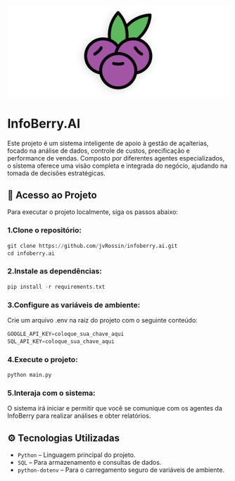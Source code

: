 <p align="center">
  <a>
    <img alt="Banner InfoBerry AI" src="assets/slash-introducing.png">
  </a>
</p>

# InfoBerry.AI
Este projeto é um sistema inteligente de apoio à gestão de açaíterias, focado na análise de dados, controle de custos, precificação e performance de vendas. Composto por diferentes agentes especializados, o sistema oferece uma visão completa e integrada do negócio, ajudando na tomada de decisões estratégicas.

## 🧪 Acesso ao Projeto
Para executar o projeto localmente, siga os passos abaixo:

### 1.Clone o repositório:

```python
git clone https://github.com/jvRossin/infoberry.ai.git
cd infoberry.ai
```

### 2.Instale as dependências:

```python
pip install -r requirements.txt
```

### 3.Configure as variáveis de ambiente:
Crie um arquivo .env na raiz do projeto com o seguinte conteúdo:

```python
GOOGLE_API_KEY=coloque_sua_chave_aqui
SQL_API_KEY=coloque_sua_chave_aqui
```

### 4.Execute o projeto:

```python
python main.py
```

### 5.Interaja com o sistema:
O sistema irá iniciar e permitir que você se comunique com os agentes da InfoBerry para realizar análises e obter relatórios.

## ⚙️ Tecnologias Utilizadas
- `Python` – Linguagem principal do projeto.
- `SQL` – Para armazenamento e consultas de dados.
- `python-dotenv` – Para o carregamento seguro de variáveis de ambiente.
